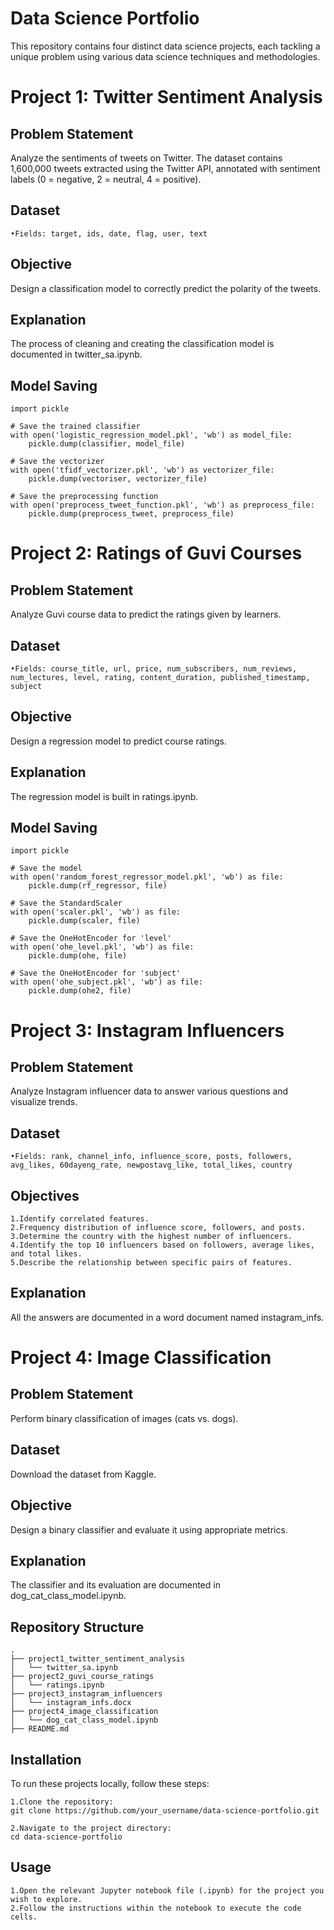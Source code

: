 # Data Science Portfolio

This repository contains four distinct data science projects, each tackling a unique problem using various data science techniques and methodologies.

# Project 1: Twitter Sentiment Analysis

## Problem Statement
Analyze the sentiments of tweets on Twitter. The dataset contains 1,600,000 tweets extracted using the Twitter API, annotated with sentiment labels (0 = negative, 2 = neutral, 4 = positive).

## Dataset

    •Fields: target, ids, date, flag, user, text
    
## Objective

Design a classification model to correctly predict the polarity of the tweets.

## Explanation

The process of cleaning and creating the classification model is documented in twitter_sa.ipynb.

## Model Saving

    import pickle
    
    # Save the trained classifier
    with open('logistic_regression_model.pkl', 'wb') as model_file:
        pickle.dump(classifier, model_file)
    
    # Save the vectorizer
    with open('tfidf_vectorizer.pkl', 'wb') as vectorizer_file:
        pickle.dump(vectoriser, vectorizer_file)
    
    # Save the preprocessing function
    with open('preprocess_tweet_function.pkl', 'wb') as preprocess_file:
        pickle.dump(preprocess_tweet, preprocess_file)


# Project 2: Ratings of Guvi Courses

## Problem Statement
Analyze Guvi course data to predict the ratings given by learners.

## Dataset
    •Fields: course_title, url, price, num_subscribers, num_reviews, num_lectures, level, rating, content_duration, published_timestamp, subject

## Objective
Design a regression model to predict course ratings.

## Explanation
The regression model is built in ratings.ipynb.

## Model Saving

    import pickle
    
    # Save the model
    with open('random_forest_regressor_model.pkl', 'wb') as file:
        pickle.dump(rf_regressor, file)
    
    # Save the StandardScaler
    with open('scaler.pkl', 'wb') as file:
        pickle.dump(scaler, file)
    
    # Save the OneHotEncoder for 'level'
    with open('ohe_level.pkl', 'wb') as file:
        pickle.dump(ohe, file)
    
    # Save the OneHotEncoder for 'subject'
    with open('ohe_subject.pkl', 'wb') as file:
        pickle.dump(ohe2, file)


# Project 3: Instagram Influencers

## Problem Statement
Analyze Instagram influencer data to answer various questions and visualize trends.

## Dataset
    •Fields: rank, channel_info, influence_score, posts, followers, avg_likes, 60dayeng_rate, newpostavg_like, total_likes, country
    
## Objectives

    1.Identify correlated features.
    2.Frequency distribution of influence score, followers, and posts.
    3.Determine the country with the highest number of influencers.
    4.Identify the top 10 influencers based on followers, average likes, and total likes.
    5.Describe the relationship between specific pairs of features.


## Explanation
All the answers are documented in a word document named instagram_infs.

# Project 4: Image Classification

## Problem Statement
Perform binary classification of images (cats vs. dogs).

## Dataset
Download the dataset from Kaggle.

## Objective
Design a binary classifier and evaluate it using appropriate metrics.

## Explanation
The classifier and its evaluation are documented in dog_cat_class_model.ipynb.


## Repository Structure

    .
    ├── project1_twitter_sentiment_analysis
    │   └── twitter_sa.ipynb
    ├── project2_guvi_course_ratings
    │   └── ratings.ipynb
    ├── project3_instagram_influencers
    │   └── instagram_infs.docx
    ├── project4_image_classification
    │   └── dog_cat_class_model.ipynb
    ├── README.md


## Installation
To run these projects locally, follow these steps:

    1.Clone the repository:
    git clone https://github.com/your_username/data-science-portfolio.git
    
    2.Navigate to the project directory:
    cd data-science-portfolio
    

## Usage

    1.Open the relevant Jupyter notebook file (.ipynb) for the project you wish to explore.
    2.Follow the instructions within the notebook to execute the code cells.
